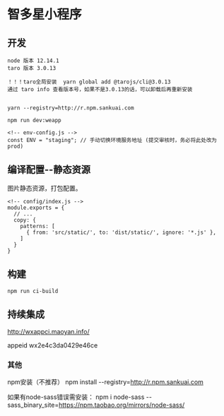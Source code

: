 # 智多星小程序

## 开发

```
node 版本 12.14.1
taro 版本 3.0.13

！！！taro全局安装  yarn global add @tarojs/cli@3.0.13
通过 taro info 查看版本号，如果不是3.0.13的话，可以卸载后再重新安装


yarn --registry=http://r.npm.sankuai.com

npm run dev:weapp  

<!-- env-config.js -->
const ENV = "staging"; // 手动切换环境服务地址 (提交审核时，务必将此处改为prod)
```

## 编译配置--静态资源

图片静态资源，打包配置。

```
<!-- config/index.js -->
module.exports = {
  // ...
  copy: {
    patterns: [
      { from: 'src/static/', to: 'dist/static/', ignore: '*.js' },
    ]
  }
}

```

## 构建 
```
npm run ci-build
```

## 持续集成

http://wxappci.maoyan.info/


appeid wx2e4c3da0429e46ce


### 其他
npm安装（不推荐）
npm install --registry=http://r.npm.sankuai.com

如果有node-sass错误需安装：
npm i node-sass --sass_binary_site=https://npm.taobao.org/mirrors/node-sass/


